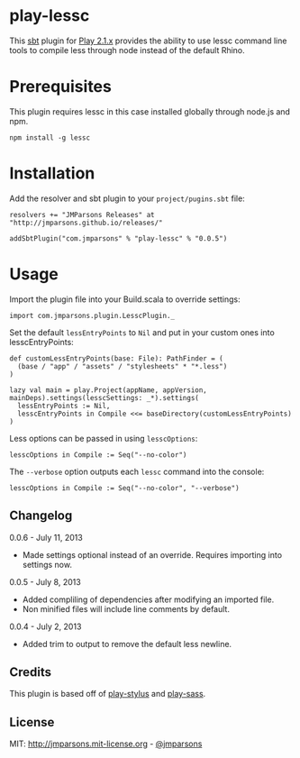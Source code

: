# play-lessc
This [sbt][sbt] plugin for [Play 2.1.x][play] provides the ability to use lessc command line tools to compile less through node instead of the default Rhino.

# Prerequisites
This plugin requires lessc in this case installed globally through node.js and npm.

    npm install -g lessc

# Installation
Add the resolver and sbt plugin to your `project/pugins.sbt` file:

    resolvers += "JMParsons Releases" at "http://jmparsons.github.io/releases/"

    addSbtPlugin("com.jmparsons" % "play-lessc" % "0.0.5")

# Usage
Import the plugin file into your Build.scala to override settings:

    import com.jmparsons.plugin.LesscPlugin._

Set the default `lessEntryPoints` to `Nil` and put in your custom ones into lesscEntryPoints:

    def customLessEntryPoints(base: File): PathFinder = (
      (base / "app" / "assets" / "stylesheets" * "*.less")
    )

    lazy val main = play.Project(appName, appVersion, mainDeps).settings(lesscSettings: _*).settings(
      lessEntryPoints := Nil,
      lesscEntryPoints in Compile <<= baseDirectory(customLessEntryPoints)
    )

Less options can be passed in using `lesscOptions`:

    lesscOptions in Compile := Seq("--no-color")

The `--verbose` option outputs each `lessc` command into the console:

    lesscOptions in Compile := Seq("--no-color", "--verbose")


## Changelog

0.0.6 - July 11, 2013

- Made settings optional instead of an override. Requires importing into settings now.

0.0.5 - July 8, 2013

- Added compliling of dependencies after modifying an imported file.
- Non minified files will include line comments by default.

0.0.4 - July 2, 2013

- Added trim to output to remove the default less newline.

## Credits
This plugin is based off of [play-stylus][play-stylus] and [play-sass][play-sass].

## License
MIT: <http://jmparsons.mit-license.org> - [@jmparsons](http://twitter.com/jmparsons)

[play-sass]: https://github.com/jlitola/play-sass
[play-stylus]: https://github.com/patiencelabs/play-stylus
[play]: http://www.playframework.org/
[sbt]: https://github.com/harrah/xsbt